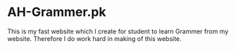 # AH-Grammer.pk
This is my fast website which I create for student to learn Grammer from my website. Therefore I do work hard in making of this website.
